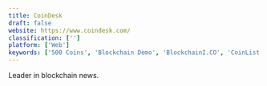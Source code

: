 ```yaml
---
title: CoinDesk
draft: false 
website: https://www.coindesk.com/
classification: ['']
platform: ['Web']
keywords: ['500 Coins', 'Blockchain Demo', 'BlockchainI.CO', 'CoinList', 'Coinswipe', 'Coinzy', 'Cosmo', 'Cryptagon', 'CryptoBuzz', 'CryptoTrend', 'ICO Review DB', 'ICO Watch List', 'ICO drip', 'ICODrops', 'Top ICO List']
---
```

Leader in blockchain news.